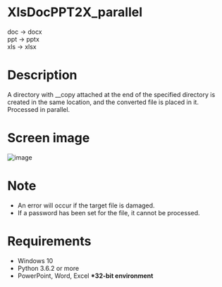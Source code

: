 # XlsDocPPT2X_parallel
doc -> docx  
ppt -> pptx  
xls -> xlsx

# Description  
A directory with __copy attached at the end of the specified directory is created in the same location, and the converted file is placed in it. Processed in parallel. 

# Screen image  
![image](https://user-images.githubusercontent.com/10069642/84092304-eaf0f200-aa31-11ea-98bd-897b5c09f5f4.png)  

# Note  
- An error will occur if the target file is damaged.  
- If a password has been set for the file, it cannot be processed.  

# Requirements  
- Windows 10  
- Python 3.6.2 or more  
- PowerPoint, Word, Excel **\*32-bit environment**
